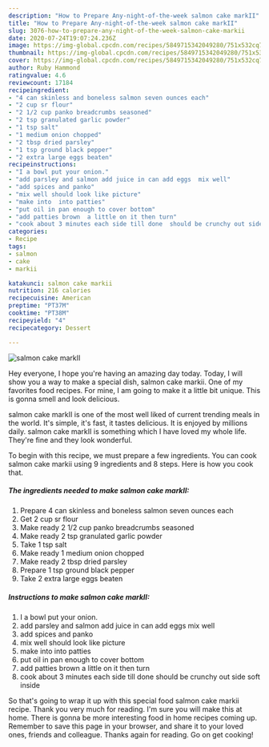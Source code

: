 ```yaml
---
description: "How to Prepare Any-night-of-the-week salmon cake markII"
title: "How to Prepare Any-night-of-the-week salmon cake markII"
slug: 3076-how-to-prepare-any-night-of-the-week-salmon-cake-markii
date: 2020-07-24T19:07:24.236Z
image: https://img-global.cpcdn.com/recipes/5849715342049280/751x532cq70/salmon-cake-markii-recipe-main-photo.jpg
thumbnail: https://img-global.cpcdn.com/recipes/5849715342049280/751x532cq70/salmon-cake-markii-recipe-main-photo.jpg
cover: https://img-global.cpcdn.com/recipes/5849715342049280/751x532cq70/salmon-cake-markii-recipe-main-photo.jpg
author: Ruby Hammond
ratingvalue: 4.6
reviewcount: 17184
recipeingredient:
- "4 can skinless and boneless salmon seven ounces each"
- "2 cup sr flour"
- "2 1/2 cup panko breadcrumbs seasoned"
- "2 tsp granulated garlic powder"
- "1 tsp salt"
- "1 medium onion chopped"
- "2 tbsp dried parsley"
- "1 tsp ground black pepper"
- "2 extra large eggs beaten"
recipeinstructions:
- "I a bowl put your onion."
- "add parsley and salmon add juice in can add eggs  mix well"
- "add spices and panko"
- "mix well should look like picture"
- "make into  into patties"
- "put oil in pan enough to cover bottom"
- "add patties brown  a little on it then turn"
- "cook about 3 minutes each side till done  should be crunchy out side soft inside"
categories:
- Recipe
tags:
- salmon
- cake
- markii

katakunci: salmon cake markii 
nutrition: 216 calories
recipecuisine: American
preptime: "PT37M"
cooktime: "PT38M"
recipeyield: "4"
recipecategory: Dessert

---
```



![salmon cake markII](https://img-global.cpcdn.com/recipes/5849715342049280/751x532cq70/salmon-cake-markii-recipe-main-photo.jpg)

Hey everyone, I hope you're having an amazing day today. Today, I will show you a way to make a special dish, salmon cake markii. One of my favorites food recipes. For mine, I am going to make it a little bit unique. This is gonna smell and look delicious.



salmon cake markII is one of the most well liked of current trending meals in the world. It's simple, it's fast, it tastes delicious. It is enjoyed by millions daily. salmon cake markII is something which I have loved my whole life. They're fine and they look wonderful.


To begin with this recipe, we must prepare a few ingredients. You can cook salmon cake markii using 9 ingredients and 8 steps. Here is how you cook that.

<!--inarticleads1-->

##### The ingredients needed to make salmon cake markII:

1. Prepare 4 can skinless and boneless salmon seven ounces each
1. Get 2 cup sr flour
1. Make ready 2 1/2 cup panko breadcrumbs seasoned
1. Make ready 2 tsp granulated garlic powder
1. Take 1 tsp salt
1. Make ready 1 medium onion chopped
1. Make ready 2 tbsp dried parsley
1. Prepare 1 tsp ground black pepper
1. Take 2 extra large eggs beaten




<!--inarticleads2-->

##### Instructions to make salmon cake markII:

1. I a bowl put your onion.
1. add parsley and salmon add juice in can add eggs  mix well
1. add spices and panko
1. mix well should look like picture
1. make into  into patties
1. put oil in pan enough to cover bottom
1. add patties brown  a little on it then turn
1. cook about 3 minutes each side till done  should be crunchy out side soft inside




So that's going to wrap it up with this special food salmon cake markii recipe. Thank you very much for reading. I'm sure you will make this at home. There is gonna be more interesting food in home recipes coming up. Remember to save this page in your browser, and share it to your loved ones, friends and colleague. Thanks again for reading. Go on get cooking!
